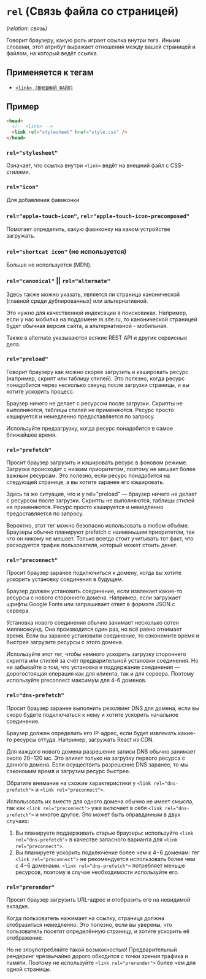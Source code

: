 # `rel` (Связь файла со страницей)

_(relation: связь)_

Говорит браузеру, какую роль играет ссылка внутри тега. Иными словами, этот атрибут выражает отношения между вашей страницей и файлом, на который ведёт ссылка.

## Применяется к тегам

- [`<link> (ВНЕШНИЙ ФАЙЛ)`](<../TAGS HEAD/link (ВНЕШНИЙ ФАЙЛ).md>)

## Пример

```html
<head>
  <!-- <link> -->
  <link rel="stylesheet" href="style.css" />
</head>
```

### `rel="stylesheet"`

Означает, что ссылка внутри `<link>` ведёт на внешний файл с CSS-стилями.

### `rel="icon"`

Для добавления фавиконки

### `rel="apple-touch-icon"`, `rel="apple-touch-icon-precomposed"`

Помогает определить, какую фавиконку на каком устройстве загружать.

### `rel="shortcat icon"` (не используется)

Больше не используется (MDN).

### `rel="canonical"` || `rel="alternate"`

Здесь также можно указать, является ли страница канонической (главной среди дублированных) или альтернативной.

Это нужно для качественной индексации в поисковиках. Например, если у нас мобилка на поддомене m.site.ru, то
канонической страницей будет обычная версия сайта, а альтернативной - мобильная.

Также в alternate указываются всякие REST API и другие сервисные дела.

### `rel="preload"`

Говорит браузеру как можно скорее загрузить и кэшировать ресурс (например, скрипт или таблицу стилей). Это полезно, когда ресурс понадобится через несколько секунд после загрузки страницы, и вы хотите ускорить процесс.

Браузер ничего не делает с ресурсом после загрузки. Скрипты не выполняются, таблицы стилей не применяются. Ресурс просто кэшируется и немедленно предоставляется по запросу.

Используйте предзагрузку, когда ресурс понадобится в самое ближайшее время.

### `rel="prefetch"`

Просит браузер загрузить и кэшировать ресурс в фоновом режиме. Загрузка происходит с низким приоритетом, поэтому не мешает более важным ресурсам. Это полезно, если ресурс понадобится на следующей странице, а вы хотите заранее его кэшировать.

Здесь та же ситуация, что и у rel="preload" — браузер ничего не делает с ресурсом после загрузки. Скрипты не выполняются, таблицы стилей не применяются. Ресурс просто кэшируется и немедленно предоставляется по запросу.

Вероятно, этот тег можно безопасно использовать в любом объёме. Браузеры обычно планируют prefetch с наименьшим приоритетом, так что он никому не мешает. Только всегда стоит учитывать тот факт, что расходуется трафик пользователя, который может стоить денег.

### `rel="preconnect"`

Просит браузер заранее подключиться к домену, когда вы хотите ускорить установку соединения в будущем.

Браузер должен установить соединение, если извлекает какие-то ресурсы с нового стороннего домена. Например, если загружает шрифты Google Fonts или запрашивает ответ в формате JSON с сервера.

Установка нового соединения обычно занимает несколько сотен миллисекунд. Она производится один раз, но всё равно отнимает время. Если вы заранее установили соединение, то сэкономите время и быстрее загрузите ресурсы с этого домена.

Используйте этот тег, чтобы немного ускорить загрузку стороннего скрипта или стилей за счёт предварительной установки соединения. Но не забывайте о том, что установка и поддержание соединения — дорогостоящая операция как для клиента, так и для сервера. Поэтому используйте preconnect максимум для 4-6 доменов.

### `rel="dns-prefetch"`

Просит браузер заранее выполнить резолвинг DNS для домена, если вы скоро будете подключаться к нему и хотите ускорить начальное соединение.

Браузер должен определить его IP-адрес, если будет извлекать какие-то ресурсы оттуда. Например, загружать React из CDN.

Для каждого нового домена разрешение записи DNS обычно занимает около 20−120 мс. Это влияет только на загрузку первого ресурса с данного домена. Если осуществить разрешение DNS заранее, то мы сэкономим время и загрузим ресурс быстрее.

Обратите внимание на схожие характеристики у `<link rel="dns-prefetch">` и `<link rel="preconnect">`.

Использовать их вместе для одного домена обычно не имеет смысла, так как `<link rel="preconnect">` уже включает в себя `<link rel="dns-prefetch">` и многое другое. Это может быть оправданным в двух случаях:

1. Вы планируете поддерживать старые браузеры: используйте `<link rel="dns-prefetch">` в качестве запасного варианта для `<link rel="preconnect">`.
2. Вы планируете ускорить подключение более чем к 4−6 доменам: тег `<link rel="preconnect">` не рекомендуется использовать более чем с 4−6 доменами. `<link rel="dns-prefetch">` потребляет меньше ресурсов, поэтому в случае необходимости используйте его.

### `rel="prerender"`

Просит браузер загрузить URL-адрес и отобразить его на невидимой вкладке.

Когда пользователь нажимает на ссылку, страница должна отобразиться немедленно. Это полезно, если вы уверены, что пользователь посетит определённую страницу, и хотите ускорить её отображение.

Но не злоупотребляйте такой возможностью! Предварительный рендеринг чрезвычайно дорого обходится с точки зрения трафика и памяти. Поэтому не используйте `<link rel="prerender">` более чем для одной страницы.
